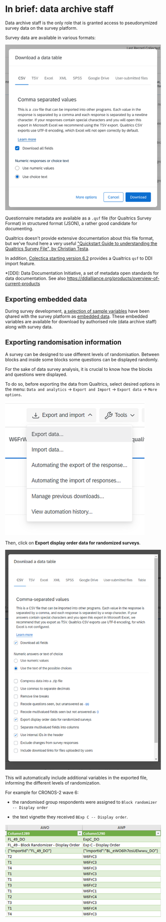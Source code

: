 # In brief: data archive staff

Data archive staff is the only role that is granted access to pseudonymized survey data on the survey platform.

Survey data are available in various formats:

![export survey data formats available](../img/d/export-survey-data-choice.png)

Questionnaire metadata are available as a `.qsf` file (for Qualtrics Survey Format) in structured format (JSON), a rather good candidate for documenting.

Qualtrics doesn't provide extensive documentation about this file format, but we've found here a very useful ["Quickstart Guide to understanding the Qualtrics Survey File", by Christian Testa](https://gist.github.com/ctesta01/d4255959dace01431fb90618d1e8c241).

In addition, [Colectica starting version 6.2](https://www.colectica.com/news/Colectica-62-released/) provides a Qualtrics `qsf` to DDI import feature.

*[DDI]: Data Documentation Initiative, a set of metadata open standards for data documentation. See also https://ddialliance.org/products/overview-of-current-products

## Exporting embedded data

During survey development, [a selection of sample variables](../nc/sample-import-export-fields/) have been qhared with the survey platform as [embedded data](../survey/survey-creation/#mandatory-embed-data). These embedded variables are available for download by authorised role (data archive staff) along with survey data.

## Exporting randomisation information

A survey can be designed to use different levels of randomisation. Between blocks and inside some blocks some questions can be displayed randomly.

For the sake of data survey analysis, it is crucial to know how the blocks and questions were displayed.

To do so, before exporting the data from Qualtrics, select desired options in the menu: `Data and analytics` → `Export and Import` → `Export data` → `More options`.

![Main export menu option](../img/d/image1.png)

Then, click on **Export display order data for randomized surveys**.

![More options showed in the Qualtrics export menu](../img/d/image2.png)

This will automatically include additional variables in the exported file, informing the different levels of randomization.

For example for CRONOS-2 wave 6:

- the randomised group respondents were assigned to `Block randomizer -- Display order`

- the text vignette they received `BExp C -- Display order`.

![resulting randomisationdata](../img/d/image3.png)

